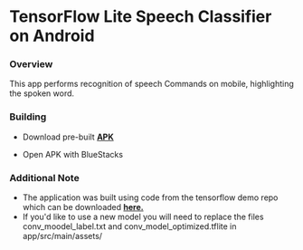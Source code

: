 # TensorFlow Lite Speech Classifier on Android

### Overview

This app performs recognition of speech Commands on mobile, highlighting the spoken word.


### Building

* Download pre-built **[APK](https://drive.google.com/file/d/1G040rNPvGnjRTqXe1Tc6GFooibk2u7v7/view?usp=sharing)**

* Open APK with BlueStacks

### Additional Note

* The application was built using code from the tensorflow demo repo which can be downloaded **[here.](https://github.com/tensorflow/examples/blob/master/lite/examples/speech_commands/android/README.md])**
* If you'd like to use a new model you will need to replace the files conv_moodel_label.txt and conv_model_optimized.tflite in app/src/main/assets/



